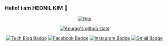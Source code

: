 ### Hello! i am HEONIL KIM 👋

<div align="center">

[![Hits](https://hits.seeyoufarm.com/api/count/incr/badge.svg?url=https%3A%2F%2Fgithub.com%2Fiamheonil%2Fhit-counter)](https://hits.seeyoufarm.com)   

</div>

<div align="center">
  
[![Anurag's github stats](https://github-readme-stats.vercel.app/api?username=iamheonil)](https://github.com/anuraghazra/github-readme-stats)
 
[![Tech Blog Badge](http://img.shields.io/badge/-Tech%20blog-black?style=flat-square&logo=github&link=https://iamheonil.github.io/)](https://iamheonil.github.io/) 
[![Facebook Badge](https://img.shields.io/badge/-Facebook-1877f2?style=flat-square&logo=facebook&logoColor=white&link=https://www.facebook.com/heonil)](https://www.facebook.com/heonil) 
[![Instagram Badge](https://img.shields.io/badge/-Instagram-dd2a7b?style=flat-square&logo=instagram&logoColor=white&link=https://instagram.com/he0nil/)](https://instagram.com/he0nil/) 
[![Gmail Badge](https://img.shields.io/badge/-Gmail-d14836?style=flat-square&logo=Gmail&logoColor=white&link=mailto:iamheonil@gmail.com)](mailto:iamheonil@gmail.com)
</div>

<!--
**iamheonil/iamheonil** is a ✨ _special_ ✨ repository because its `README.md` (this file) appears on your GitHub profile.

Here are some ideas to get you started:

- 🔭 I’m currently working on ...
- 🌱 I’m currently learning ...
- 👯 I’m looking to collaborate on ...
- 🤔 I’m looking for help with ...
- 💬 Ask me about ...
- 📫 How to reach me: ...
- 😄 Pronouns: ...
- ⚡ Fun fact: ...
-->
